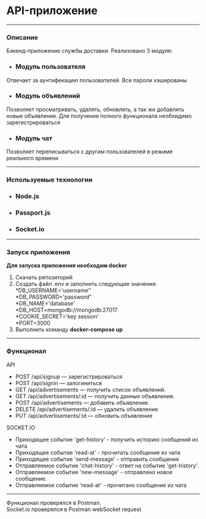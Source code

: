 <h1>API-приложение</h1>

*** 
<h3>Описание</h3>

Бэкенд-приложение службы доставки. Реализовано 3 модуля: 
* <h3>Модуль пользователя</h3>
Отвечает за аунтифекацию пользователей. Все пароли хэшированы
* <h3>Модуль объявлений</h3>
Позволяет просматривать, удалять, обновлять, а так же добавлять новые объявления. Для получения полного функционала необхидимо зарегестрироваться
* <h3>Модуль чат</h3>
Позволяет переписываться с другим пользователей в режиме реального времени

*** 
<h3>Используемые технологии</h3>

* <h3>Node.js</h3>
* <h3>Passport.js</h3>
* <h3>Socket.io</h3>

*** 

<h3>Запуск приложения</h3>

<strong>Для запуска приложения необходим docker</strong> <br>
1. Скачать репозиторий <br>
2. Создать файл .env и заполнить следующие значения: <br> *DB_USERNAME='username'' <br> 
*DB_PASSWORD='password" <br> *DB_NAME='database' <br> *DB_HOST=mongodb://mongodb:27017 <br> 
*COOKIE_SECRET='key session' <br> *PORT=3000 <br>
3. Выполнить команду <strong>docker-compose up</strong>
*** 
<h3>Функционал</h3>

API 
* POST /api/signup — зарегистрироваться 
* POST /api/signin — залогиниться
* GET /api/advertisements — получить список объявлений.
* GET /api/advertisements/:id — получить данные объявления.
* POST /api/advertisements — добавить объявление.
* DELETE /api/advertisements/:id — удалить объявление
* PUT /api/advertisements/:id — обновить объявление

SOCKET.IO

* Приходящее событие 'get-history' - получить историю сообщений из чата
* Приходящее событие 'read-at' - прочитать сообщение из чата
* Приходящее событие 'send-message' - отправить сообщение
* Отправляемое событие 'chat-history' - ответ на событие 'get-history'.
* Отправляемое событие 'new-message' - отправлено новое сообщение.
* Отправляемое событие 'read-at' - прочитано сообщение из чата

***
Функционал проверялся в Postman. <br>
Socket.io проверялся в Postman webSocket request
